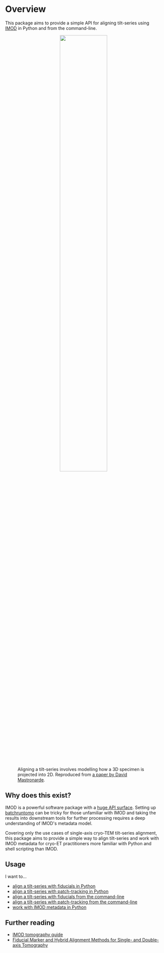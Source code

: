 # Overview

This package aims to provide a simple API for aligning tilt-series using 
[IMOD](https://bio3d.colorado.edu/imod/) in Python and from the command-line.

<figure markdown>
<p align="center" width="100%">
    <img width="60%" src="https://user-images.githubusercontent.
com/7307488/211384589-18d91111-ef31-4e7a-836b-4580cb602249.png">
</p>
  <figcaption>Aligning a tilt-series involves modelling how a 3D specimen 
is projected into 2D. Reproduced from <a href="https://doi.org/10.
1007/978-0-387-69008-7_6">a paper by David 
Mastronarde</a>.</figcaption>
</figure>

## Why does this exist?

IMOD is a powerful software package with a 
[huge API surface](https://bio3d.colorado.edu/imod/#Guides).
Setting up
[batchruntomo](https://bio3d.colorado.edu/imod/doc/batchGuide.html)
can be tricky for those unfamiliar with IMOD and taking the results into downstream 
tools for further processing requires a deep understanding of IMOD's metadata model.

Covering only the use cases of single-axis cryo-TEM tilt-series alignment, 
this package aims to provide a simple way to align tilt-series and work with IMOD 
metadata for cryo-ET practitioners more familiar with Python and shell scripting 
than IMOD.

## Usage

I want to...

- [align a tilt-series with fiducials in Python](./fiducials/python.md)
- [align a tilt-series with patch-tracking in Python](./patch-tracking/python.md)
- [align a tilt-series with fiducials from the command-line](./fiducials/python.md)
- [align a tilt-series with patch-tracking from the command-line](./patch-tracking/cli.md)
- [work with IMOD metadata in Python](metadata/handlers.md)

## Further reading

- [IMOD tomography guide](https://bio3d.colorado.edu/imod/doc/tomoguide.html)
- [Fiducial Marker and Hybrid Alignment Methods for Single- and Double-axis Tomography](http://dx.doi.org/10.1007/978-0-387-69008-7_6)
